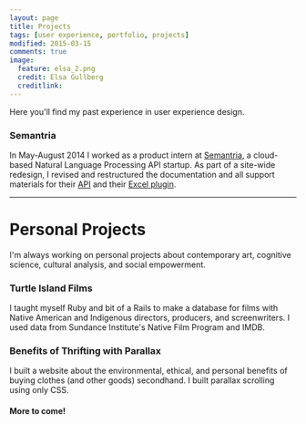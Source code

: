 ```yaml
---
layout: page
title: Projects
tags: [user experience, portfolio, projects]
modified: 2015-03-15
comments: true
image:
  feature: elsa_2.png
  credit: Elsa Gullberg
  creditlink: 
---
```

<!-- nasa link for phoenix.png http://www.nasa.gov/sites/default/files/iss035e005438.jpg -->

Here you'll find my past experience in user experience design.

### Semantria

In May-August 2014 I worked as a product intern at <a href="https://semantria.com/">Semantria</a>, a cloud-based Natural Language Processing API startup. As part of a site-wide redesign, I revised and restructured the documentation and all support materials for their <a href="https://semantria.com/support/developer/">API</a> and their <a href="https://semantria.com/support/excel/">Excel plugin</a>.

<hr>

# Personal Projects

I'm always working on personal projects about contemporary art, cognitive science, cultural analysis, and social empowerment.

### Turtle Island Films

I taught myself Ruby and bit of a Rails to make a database for films with Native American and Indigenous directors, producers, and screenwriters. I used data from Sundance Institute's Native Film Program and IMDB.

### Benefits of Thrifting with Parallax

I built a website about the environmental, ethical, and personal benefits of buying clothes (and other goods) secondhand. I built parallax scrolling using only CSS.

#### More to come!
